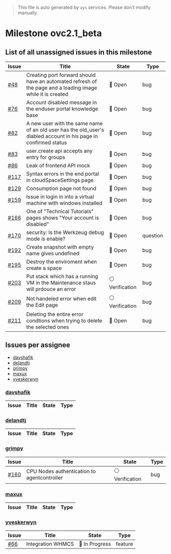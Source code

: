 > This file is auto generated by `ays` services. Please don't modify manually.

# Milestone ovc2.1_beta

## List of all unassigned issues in this milestone

|Issue|Title|State|Type|
|-----|-----|-----|---|
|[#48](https://github.com/0-complexity/openvcloud/issues/48)|Creating port forward should have an automated refresh of the page and a loading image while it is created|:red_circle: Open|bug|
|[#76](https://github.com/0-complexity/openvcloud/issues/76)|Account disabled message in the enduser portal knowledge base|:red_circle: Open|bug|
|[#82](https://github.com/0-complexity/openvcloud/issues/82)|A new user with the same name of an old user has the old_user's diabled account in his page in confirmed status|:red_circle: Open|bug|
|[#83](https://github.com/0-complexity/openvcloud/issues/83)|user.create api accepts any entry for groups|:red_circle: Open|bug|
|[#86](https://github.com/0-complexity/openvcloud/issues/86)|Leak of frontend API mock|:red_circle: Open|bug|
|[#117](https://github.com/0-complexity/openvcloud/issues/117)|Syntax errors in the end portal in cloudSpaceSettings page.|:red_circle: Open|bug|
|[#129](https://github.com/0-complexity/openvcloud/issues/129)|Consumption page not found|:red_circle: Open|bug|
|[#159](https://github.com/0-complexity/openvcloud/issues/159)|Issue in login in into a virtual machine with windows installed|:red_circle: Open|bug|
|[#166](https://github.com/0-complexity/openvcloud/issues/166)|One of "Technical Tutorials" pages shows "Your account is disabled"|:red_circle: Open|bug|
|[#170](https://github.com/0-complexity/openvcloud/issues/170)|security: Is the Werkzeug debug mode is enable?|:red_circle: Open|question|
|[#192](https://github.com/0-complexity/openvcloud/issues/192)|Create snapshot with empty name gives undefined|:red_circle: Open|bug|
|[#195](https://github.com/0-complexity/openvcloud/issues/195)|Destroy the enviroment when create a space|:red_circle: Open|bug|
|[#203](https://github.com/0-complexity/openvcloud/issues/203)|Put stack which has a running VM in the Maintenance staus will prdouce an error|:white_circle: Verification|bug|
|[#209](https://github.com/0-complexity/openvcloud/issues/209)|Not handeled error when edit the Edit page|:white_circle: Verification|bug|
|[#211](https://github.com/0-complexity/openvcloud/issues/211)|Deleting the entire error condtions when trying to delete the selected ones|:red_circle: Open|bug|


## Issues per assignee
- [davshafik](#davshafik)
- [delandtj](#delandtj)
- [grimpy](#grimpy)
- [maxux](#maxux)
- [yveskerwyn](#yveskerwyn)



### [davshafik](https://github.com/davshafik)

|Issue|Title|State|Type|
|-----|-----|-----|----|


### [delandtj](https://github.com/delandtj)

|Issue|Title|State|Type|
|-----|-----|-----|----|


### [grimpy](https://github.com/grimpy)

|Issue|Title|State|Type|
|-----|-----|-----|----|
|[#160](https://github.com/0-complexity/openvcloud/issues/160)|CPU Nodes authentication to agentcontroller|:white_circle: Verification|bug|


### [maxux](https://github.com/maxux)

|Issue|Title|State|Type|
|-----|-----|-----|----|


### [yveskerwyn](https://github.com/yveskerwyn)

|Issue|Title|State|Type|
|-----|-----|-----|----|
|[#66](https://github.com/0-complexity/openvcloud/issues/66)|Integration WHMCS|:large_blue_circle: In Progress|feature|

